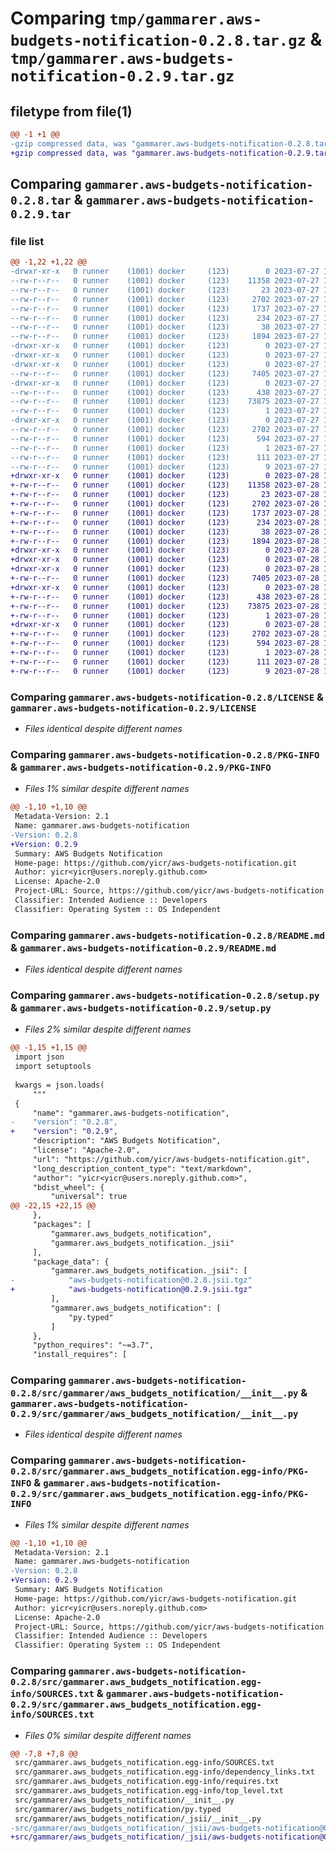 # Comparing `tmp/gammarer.aws-budgets-notification-0.2.8.tar.gz` & `tmp/gammarer.aws-budgets-notification-0.2.9.tar.gz`

## filetype from file(1)

```diff
@@ -1 +1 @@
-gzip compressed data, was "gammarer.aws-budgets-notification-0.2.8.tar", last modified: Thu Jul 27 19:19:52 2023, max compression
+gzip compressed data, was "gammarer.aws-budgets-notification-0.2.9.tar", last modified: Fri Jul 28 19:20:10 2023, max compression
```

## Comparing `gammarer.aws-budgets-notification-0.2.8.tar` & `gammarer.aws-budgets-notification-0.2.9.tar`

### file list

```diff
@@ -1,22 +1,22 @@
-drwxr-xr-x   0 runner    (1001) docker     (123)        0 2023-07-27 19:19:52.621487 gammarer.aws-budgets-notification-0.2.8/
--rw-r--r--   0 runner    (1001) docker     (123)    11358 2023-07-27 19:19:41.000000 gammarer.aws-budgets-notification-0.2.8/LICENSE
--rw-r--r--   0 runner    (1001) docker     (123)       23 2023-07-27 19:19:41.000000 gammarer.aws-budgets-notification-0.2.8/MANIFEST.in
--rw-r--r--   0 runner    (1001) docker     (123)     2702 2023-07-27 19:19:52.617488 gammarer.aws-budgets-notification-0.2.8/PKG-INFO
--rw-r--r--   0 runner    (1001) docker     (123)     1737 2023-07-27 19:19:41.000000 gammarer.aws-budgets-notification-0.2.8/README.md
--rw-r--r--   0 runner    (1001) docker     (123)      234 2023-07-27 19:19:41.000000 gammarer.aws-budgets-notification-0.2.8/pyproject.toml
--rw-r--r--   0 runner    (1001) docker     (123)       38 2023-07-27 19:19:52.621487 gammarer.aws-budgets-notification-0.2.8/setup.cfg
--rw-r--r--   0 runner    (1001) docker     (123)     1894 2023-07-27 19:19:41.000000 gammarer.aws-budgets-notification-0.2.8/setup.py
-drwxr-xr-x   0 runner    (1001) docker     (123)        0 2023-07-27 19:19:52.617488 gammarer.aws-budgets-notification-0.2.8/src/
-drwxr-xr-x   0 runner    (1001) docker     (123)        0 2023-07-27 19:19:52.617488 gammarer.aws-budgets-notification-0.2.8/src/gammarer/
-drwxr-xr-x   0 runner    (1001) docker     (123)        0 2023-07-27 19:19:52.617488 gammarer.aws-budgets-notification-0.2.8/src/gammarer/aws_budgets_notification/
--rw-r--r--   0 runner    (1001) docker     (123)     7405 2023-07-27 19:19:41.000000 gammarer.aws-budgets-notification-0.2.8/src/gammarer/aws_budgets_notification/__init__.py
-drwxr-xr-x   0 runner    (1001) docker     (123)        0 2023-07-27 19:19:52.617488 gammarer.aws-budgets-notification-0.2.8/src/gammarer/aws_budgets_notification/_jsii/
--rw-r--r--   0 runner    (1001) docker     (123)      438 2023-07-27 19:19:41.000000 gammarer.aws-budgets-notification-0.2.8/src/gammarer/aws_budgets_notification/_jsii/__init__.py
--rw-r--r--   0 runner    (1001) docker     (123)    73875 2023-07-27 19:19:41.000000 gammarer.aws-budgets-notification-0.2.8/src/gammarer/aws_budgets_notification/_jsii/aws-budgets-notification@0.2.8.jsii.tgz
--rw-r--r--   0 runner    (1001) docker     (123)        1 2023-07-27 19:19:41.000000 gammarer.aws-budgets-notification-0.2.8/src/gammarer/aws_budgets_notification/py.typed
-drwxr-xr-x   0 runner    (1001) docker     (123)        0 2023-07-27 19:19:52.617488 gammarer.aws-budgets-notification-0.2.8/src/gammarer.aws_budgets_notification.egg-info/
--rw-r--r--   0 runner    (1001) docker     (123)     2702 2023-07-27 19:19:52.000000 gammarer.aws-budgets-notification-0.2.8/src/gammarer.aws_budgets_notification.egg-info/PKG-INFO
--rw-r--r--   0 runner    (1001) docker     (123)      594 2023-07-27 19:19:52.000000 gammarer.aws-budgets-notification-0.2.8/src/gammarer.aws_budgets_notification.egg-info/SOURCES.txt
--rw-r--r--   0 runner    (1001) docker     (123)        1 2023-07-27 19:19:52.000000 gammarer.aws-budgets-notification-0.2.8/src/gammarer.aws_budgets_notification.egg-info/dependency_links.txt
--rw-r--r--   0 runner    (1001) docker     (123)      111 2023-07-27 19:19:52.000000 gammarer.aws-budgets-notification-0.2.8/src/gammarer.aws_budgets_notification.egg-info/requires.txt
--rw-r--r--   0 runner    (1001) docker     (123)        9 2023-07-27 19:19:52.000000 gammarer.aws-budgets-notification-0.2.8/src/gammarer.aws_budgets_notification.egg-info/top_level.txt
+drwxr-xr-x   0 runner    (1001) docker     (123)        0 2023-07-28 19:20:10.305552 gammarer.aws-budgets-notification-0.2.9/
+-rw-r--r--   0 runner    (1001) docker     (123)    11358 2023-07-28 19:19:56.000000 gammarer.aws-budgets-notification-0.2.9/LICENSE
+-rw-r--r--   0 runner    (1001) docker     (123)       23 2023-07-28 19:19:56.000000 gammarer.aws-budgets-notification-0.2.9/MANIFEST.in
+-rw-r--r--   0 runner    (1001) docker     (123)     2702 2023-07-28 19:20:10.305552 gammarer.aws-budgets-notification-0.2.9/PKG-INFO
+-rw-r--r--   0 runner    (1001) docker     (123)     1737 2023-07-28 19:19:56.000000 gammarer.aws-budgets-notification-0.2.9/README.md
+-rw-r--r--   0 runner    (1001) docker     (123)      234 2023-07-28 19:19:56.000000 gammarer.aws-budgets-notification-0.2.9/pyproject.toml
+-rw-r--r--   0 runner    (1001) docker     (123)       38 2023-07-28 19:20:10.305552 gammarer.aws-budgets-notification-0.2.9/setup.cfg
+-rw-r--r--   0 runner    (1001) docker     (123)     1894 2023-07-28 19:19:56.000000 gammarer.aws-budgets-notification-0.2.9/setup.py
+drwxr-xr-x   0 runner    (1001) docker     (123)        0 2023-07-28 19:20:10.305552 gammarer.aws-budgets-notification-0.2.9/src/
+drwxr-xr-x   0 runner    (1001) docker     (123)        0 2023-07-28 19:20:10.305552 gammarer.aws-budgets-notification-0.2.9/src/gammarer/
+drwxr-xr-x   0 runner    (1001) docker     (123)        0 2023-07-28 19:20:10.305552 gammarer.aws-budgets-notification-0.2.9/src/gammarer/aws_budgets_notification/
+-rw-r--r--   0 runner    (1001) docker     (123)     7405 2023-07-28 19:19:56.000000 gammarer.aws-budgets-notification-0.2.9/src/gammarer/aws_budgets_notification/__init__.py
+drwxr-xr-x   0 runner    (1001) docker     (123)        0 2023-07-28 19:20:10.305552 gammarer.aws-budgets-notification-0.2.9/src/gammarer/aws_budgets_notification/_jsii/
+-rw-r--r--   0 runner    (1001) docker     (123)      438 2023-07-28 19:19:56.000000 gammarer.aws-budgets-notification-0.2.9/src/gammarer/aws_budgets_notification/_jsii/__init__.py
+-rw-r--r--   0 runner    (1001) docker     (123)    73875 2023-07-28 19:19:56.000000 gammarer.aws-budgets-notification-0.2.9/src/gammarer/aws_budgets_notification/_jsii/aws-budgets-notification@0.2.9.jsii.tgz
+-rw-r--r--   0 runner    (1001) docker     (123)        1 2023-07-28 19:19:56.000000 gammarer.aws-budgets-notification-0.2.9/src/gammarer/aws_budgets_notification/py.typed
+drwxr-xr-x   0 runner    (1001) docker     (123)        0 2023-07-28 19:20:10.305552 gammarer.aws-budgets-notification-0.2.9/src/gammarer.aws_budgets_notification.egg-info/
+-rw-r--r--   0 runner    (1001) docker     (123)     2702 2023-07-28 19:20:10.000000 gammarer.aws-budgets-notification-0.2.9/src/gammarer.aws_budgets_notification.egg-info/PKG-INFO
+-rw-r--r--   0 runner    (1001) docker     (123)      594 2023-07-28 19:20:10.000000 gammarer.aws-budgets-notification-0.2.9/src/gammarer.aws_budgets_notification.egg-info/SOURCES.txt
+-rw-r--r--   0 runner    (1001) docker     (123)        1 2023-07-28 19:20:10.000000 gammarer.aws-budgets-notification-0.2.9/src/gammarer.aws_budgets_notification.egg-info/dependency_links.txt
+-rw-r--r--   0 runner    (1001) docker     (123)      111 2023-07-28 19:20:10.000000 gammarer.aws-budgets-notification-0.2.9/src/gammarer.aws_budgets_notification.egg-info/requires.txt
+-rw-r--r--   0 runner    (1001) docker     (123)        9 2023-07-28 19:20:10.000000 gammarer.aws-budgets-notification-0.2.9/src/gammarer.aws_budgets_notification.egg-info/top_level.txt
```

### Comparing `gammarer.aws-budgets-notification-0.2.8/LICENSE` & `gammarer.aws-budgets-notification-0.2.9/LICENSE`

 * *Files identical despite different names*

### Comparing `gammarer.aws-budgets-notification-0.2.8/PKG-INFO` & `gammarer.aws-budgets-notification-0.2.9/PKG-INFO`

 * *Files 1% similar despite different names*

```diff
@@ -1,10 +1,10 @@
 Metadata-Version: 2.1
 Name: gammarer.aws-budgets-notification
-Version: 0.2.8
+Version: 0.2.9
 Summary: AWS Budgets Notification
 Home-page: https://github.com/yicr/aws-budgets-notification.git
 Author: yicr<yicr@users.noreply.github.com>
 License: Apache-2.0
 Project-URL: Source, https://github.com/yicr/aws-budgets-notification.git
 Classifier: Intended Audience :: Developers
 Classifier: Operating System :: OS Independent
```

### Comparing `gammarer.aws-budgets-notification-0.2.8/README.md` & `gammarer.aws-budgets-notification-0.2.9/README.md`

 * *Files identical despite different names*

### Comparing `gammarer.aws-budgets-notification-0.2.8/setup.py` & `gammarer.aws-budgets-notification-0.2.9/setup.py`

 * *Files 2% similar despite different names*

```diff
@@ -1,15 +1,15 @@
 import json
 import setuptools
 
 kwargs = json.loads(
     """
 {
     "name": "gammarer.aws-budgets-notification",
-    "version": "0.2.8",
+    "version": "0.2.9",
     "description": "AWS Budgets Notification",
     "license": "Apache-2.0",
     "url": "https://github.com/yicr/aws-budgets-notification.git",
     "long_description_content_type": "text/markdown",
     "author": "yicr<yicr@users.noreply.github.com>",
     "bdist_wheel": {
         "universal": true
@@ -22,15 +22,15 @@
     },
     "packages": [
         "gammarer.aws_budgets_notification",
         "gammarer.aws_budgets_notification._jsii"
     ],
     "package_data": {
         "gammarer.aws_budgets_notification._jsii": [
-            "aws-budgets-notification@0.2.8.jsii.tgz"
+            "aws-budgets-notification@0.2.9.jsii.tgz"
         ],
         "gammarer.aws_budgets_notification": [
             "py.typed"
         ]
     },
     "python_requires": "~=3.7",
     "install_requires": [
```

### Comparing `gammarer.aws-budgets-notification-0.2.8/src/gammarer/aws_budgets_notification/__init__.py` & `gammarer.aws-budgets-notification-0.2.9/src/gammarer/aws_budgets_notification/__init__.py`

 * *Files identical despite different names*

### Comparing `gammarer.aws-budgets-notification-0.2.8/src/gammarer.aws_budgets_notification.egg-info/PKG-INFO` & `gammarer.aws-budgets-notification-0.2.9/src/gammarer.aws_budgets_notification.egg-info/PKG-INFO`

 * *Files 1% similar despite different names*

```diff
@@ -1,10 +1,10 @@
 Metadata-Version: 2.1
 Name: gammarer.aws-budgets-notification
-Version: 0.2.8
+Version: 0.2.9
 Summary: AWS Budgets Notification
 Home-page: https://github.com/yicr/aws-budgets-notification.git
 Author: yicr<yicr@users.noreply.github.com>
 License: Apache-2.0
 Project-URL: Source, https://github.com/yicr/aws-budgets-notification.git
 Classifier: Intended Audience :: Developers
 Classifier: Operating System :: OS Independent
```

### Comparing `gammarer.aws-budgets-notification-0.2.8/src/gammarer.aws_budgets_notification.egg-info/SOURCES.txt` & `gammarer.aws-budgets-notification-0.2.9/src/gammarer.aws_budgets_notification.egg-info/SOURCES.txt`

 * *Files 0% similar despite different names*

```diff
@@ -7,8 +7,8 @@
 src/gammarer.aws_budgets_notification.egg-info/SOURCES.txt
 src/gammarer.aws_budgets_notification.egg-info/dependency_links.txt
 src/gammarer.aws_budgets_notification.egg-info/requires.txt
 src/gammarer.aws_budgets_notification.egg-info/top_level.txt
 src/gammarer/aws_budgets_notification/__init__.py
 src/gammarer/aws_budgets_notification/py.typed
 src/gammarer/aws_budgets_notification/_jsii/__init__.py
-src/gammarer/aws_budgets_notification/_jsii/aws-budgets-notification@0.2.8.jsii.tgz
+src/gammarer/aws_budgets_notification/_jsii/aws-budgets-notification@0.2.9.jsii.tgz
```

